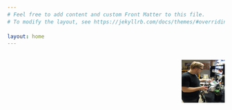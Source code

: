 ```yaml
---
# Feel free to add content and custom Front Matter to this file.
# To modify the layout, see https://jekyllrb.com/docs/themes/#overriding-theme-defaults

layout: home
---
```

<body>
<h2></h2>
<img align="right" width="100" height="100" src="/assets/images/me.jpg" alt="">

</body>
